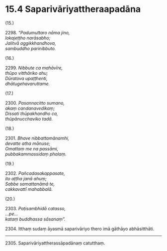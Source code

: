 

# 15.4 Saparivāriyattheraapadāna



(15.)

2298\. _“Padumuttaro nāma jino,_  
_lokajeṭṭho narāsabho;_  
_Jalitvā aggikkhandhova,_  
_sambuddho parinibbuto._  


(16.)

2299\. _Nibbute ca mahāvīre,_  
_thūpo vitthāriko ahu;_  
_Dūratova upaṭṭhenti,_  
_dhātugehavaruttame._  


(17.)

2300\. _Pasannacitto sumano,_  
_akaṃ candanavedikaṃ;_  
_Dissati thūpakhandho ca,_  
_thūpānucchaviko tadā._  


(18.)

2301\. _Bhave nibbattamānamhi,_  
_devatte atha mānuse;_  
_Omattaṃ me na passāmi,_  
_pubbakammassidaṃ phalaṃ._  


(19.)

2302\. _Pañcadasakappasate,_  
_ito aṭṭha janā ahuṃ;_  
_Sabbe samattanāmā te,_  
_cakkavattī mahabbalā._  


(20.)

2303\. _Paṭisambhidā catasso,_  
_…pe…_  
_kataṃ buddhassa sāsanaṃ”._  


2304\. Itthaṃ sudaṃ āyasmā saparivāriyo thero imā gāthāyo abhāsitthāti.

---

2305\. Saparivāriyattherassāpadānaṃ catutthaṃ.





